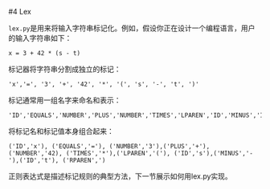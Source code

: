 #4 Lex

`lex.py`是用来将输入字符串标记化。例如，假设你正在设计一个编程语言，用户的输入字符串如下：

```
x = 3 + 42 * (s - t)
```

标记器将字符串分割成独立的标记：

```
'x','=', '3', '+', '42', '*', '(', 's', '-', 't', ')'
```


标记通常用一组名字来命名和表示：

```
'ID','EQUALS','NUMBER','PLUS','NUMBER','TIMES','LPAREN','ID','MINUS','ID','RPAREN'
```

将标记名和标记值本身组合起来：

```
('ID','x'), ('EQUALS','='), ('NUMBER','3'),('PLUS','+'), ('NUMBER','42), ('TIMES','*'),('LPAREN','('), ('ID','s'),('MINUS','-'),('ID','t'), ('RPAREN',')
```
正则表达式是描述标记规则的典型方法，下一节展示如何用lex.py实现。
